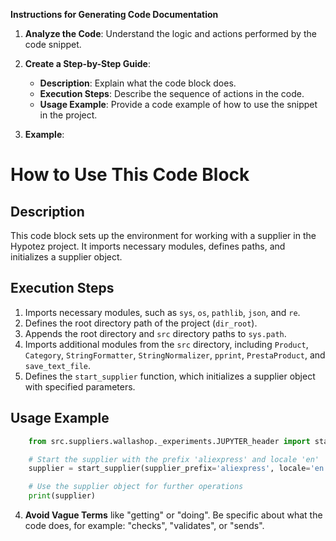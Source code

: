**Instructions for Generating Code Documentation**

1. **Analyze the Code**: Understand the logic and actions performed by the code snippet.

2. **Create a Step-by-Step Guide**:
    - **Description**: Explain what the code block does.
    - **Execution Steps**: Describe the sequence of actions in the code.
    - **Usage Example**: Provide a code example of how to use the snippet in the project.

3. **Example**:

How to Use This Code Block
=========================================================================================

Description
-------------------------
This code block sets up the environment for working with a supplier in the Hypotez project. It imports necessary modules, defines paths, and initializes a supplier object. 

Execution Steps
-------------------------
1. Imports necessary modules, such as `sys`, `os`, `pathlib`, `json`, and `re`.
2. Defines the root directory path of the project (`dir_root`).
3. Appends the root directory and `src` directory paths to `sys.path`.
4. Imports additional modules from the `src` directory, including `Product`, `Category`, `StringFormatter`, `StringNormalizer`, `pprint`, `PrestaProduct`, and `save_text_file`.
5. Defines the `start_supplier` function, which initializes a supplier object with specified parameters.

Usage Example
-------------------------

```python
    from src.suppliers.wallashop._experiments.JUPYTER_header import start_supplier

    # Start the supplier with the prefix 'aliexpress' and locale 'en'
    supplier = start_supplier(supplier_prefix='aliexpress', locale='en')

    # Use the supplier object for further operations
    print(supplier)
```

4. **Avoid Vague Terms** like "getting" or "doing". Be specific about what the code does, for example: "checks", "validates", or "sends".